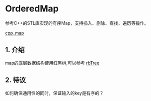 # OrderedMap

参考C++的STL库实现的有序Map，支持插入、删除、查找、遍历等操作。

[cpp_map](https://en.cppreference.com/w/cpp/container/map)


## 1. 介绍

map的底层数据结构使用红黑树,可以参考
[rbTree](https://github.com/sakeven/RbTree)

## 2. 待议
如何确保通用性的同时，保证输入的key是有序的？